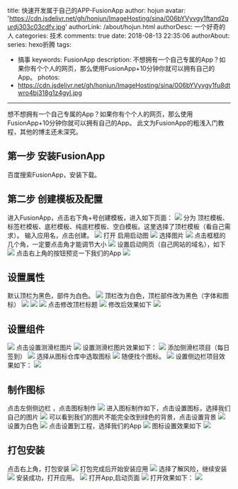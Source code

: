 title: 快速开发属于自己的APP-FusionApp
author: hojun
avatar: 'https://cdn.jsdelivr.net/gh/honjun/ImageHosting/sina/006bYVyvgy1ftand2qurdj303c03cdfv.jpg'
authorLink: /about/hojun.html
authorDesc: 一个好奇的人
categories: 技术
comments: true
date: 2018-08-13 22:35:06
authorAbout:
series: hexo折腾
tags:
 - 搞事
keywords: FusionApp
description: 不想拥有一个自己专属的App？如果你有个个人的网页，那么使用FusionApp+10分钟你就可以拥有自己的App。
photos:
 - https://cdn.jsdelivr.net/gh/honjun/ImageHosting/sina/006bYVyvgy1fu8dtwro4bj318g1z4gyl.jpg
---
想不想拥有一个自己专属的App？如果你有个个人的网页，那么使用FusionApp+10分钟你就可以拥有自己的App。
此文为FusionApp的粗浅入门教程，其他的博主还未深究。

## 第一步 安装FusionApp

百度搜索FusionApp，安装下载。

## 第二步 创建模板及配置

进入FusionApp，点击右下角+号创建模板，进入如下页面：
![](https://cdn.jsdelivr.net/gh/honjun/ImageHosting/sina/006bYVyvgy1fu8dt682vxj318g1z4gph.jpg)
分为 顶栏模板、标签栏模板、底栏模板、纯底栏模板、空白模板。这里选择了顶栏模板（看自己需求）。
输入应用名，点击创建。
![](https://cdn.jsdelivr.net/gh/honjun/ImageHosting/sina/006bYVyvgy1fu8dt73v02j318g1z4jwf.jpg)
打开 启用启动图 
![](https://cdn.jsdelivr.net/gh/honjun/ImageHosting/sina/006bYVyvgy1fu8dt9e3fpj318g1z4wj8.jpg)
选择图片
![](https://cdn.jsdelivr.net/gh/honjun/ImageHosting/sina/006bYVyvgy1fu8dt7w26rj318g1z4al4.jpg)
点击框框的几个角，一定要点击角才能调节大小
![](https://cdn.jsdelivr.net/gh/honjun/ImageHosting/sina/006bYVyvgy1fu8dt8rp45j318g1z447v.jpg)
设置启动网页（自己网站的域名），如下
![](https://cdn.jsdelivr.net/gh/honjun/ImageHosting/sina/006bYVyvgy1fu8dta38vtj318g1z4gqg.jpg)
点击右上角的按钮预览一下我们的App
![](https://cdn.jsdelivr.net/gh/honjun/ImageHosting/sina/006bYVyvgy1fu8dtauvhxj318g1z449o.jpg)

## 设置属性

默认顶栏为黑色，部件为白色。
![](https://cdn.jsdelivr.net/gh/honjun/ImageHosting/sina/006bYVyvgy1fu8dtg98rpj318g1z4gpt.jpg)
顶栏改为白色，顶栏部件改为黑色（字体和图标）
![](https://cdn.jsdelivr.net/gh/honjun/ImageHosting/sina/006bYVyvgy1fu8dth4n18j318g1z4tj1.jpg)
![](https://cdn.jsdelivr.net/gh/honjun/ImageHosting/sina/006bYVyvgy1fu8dti2xd9j318g1z47cz.jpg)
![](https://cdn.jsdelivr.net/gh/honjun/ImageHosting/sina/006bYVyvgy1fu8dtjnjsej318g1z478i.jpg)
点击修改顶栏标题
![](https://cdn.jsdelivr.net/gh/honjun/ImageHosting/sina/006bYVyvgy1fu8dtl9g72j318g1z4af0.jpg)
修改后效果如下
![](https://cdn.jsdelivr.net/gh/honjun/ImageHosting/sina/006bYVyvgy1fu8dtmiclij318g1z4qe4.jpg)


## 设置组件

![](https://cdn.jsdelivr.net/gh/honjun/ImageHosting/sina/006bYVyvgy1fu8dtbpw3ej318g1z4gpx.jpg)
点击设置测滑栏图片
![](https://cdn.jsdelivr.net/gh/honjun/ImageHosting/sina/006bYVyvgy1fu8dtcfww4j318g1z4ajd.jpg)
设置测滑栏图片效果如下：
![](https://cdn.jsdelivr.net/gh/honjun/ImageHosting/sina/006bYVyvgy1fu8dtd3mlzj318g1z4qb7.jpg)
添加侧滑栏项目（每日签到）
![](https://cdn.jsdelivr.net/gh/honjun/ImageHosting/sina/006bYVyvgy1fu8dtdsf10j318g1z4q8l.jpg)
选择从图标仓库中选取图标
![](https://cdn.jsdelivr.net/gh/honjun/ImageHosting/sina/006bYVyvgy1fu8dtedalvj318g1z443y.jpg)
随便找个图标。
![](https://cdn.jsdelivr.net/gh/honjun/ImageHosting/sina/006bYVyvgy1fu8dtf0f0ij318g1z40vy.jpg)
设置侧边栏项目效果如下：
![](https://cdn.jsdelivr.net/gh/honjun/ImageHosting/sina/006bYVyvgy1fu8dtfnk18j318g1z47cp.jpg)

## 制作图标

点击左侧侧边栏 ，点击图标制作
![](https://cdn.jsdelivr.net/gh/honjun/ImageHosting/sina/006bYVyvgy1fu8dtn9h27j318g1z4atj.jpg)
进入图标制作如下，点击设置图标，选择我们自己的图片
![](https://cdn.jsdelivr.net/gh/honjun/ImageHosting/sina/006bYVyvgy1fu8dtnwa7gj318g1z4wgg.jpg)
可以看到我们的图片不能完全改到绿色的背景，点击设置背景
![](https://cdn.jsdelivr.net/gh/honjun/ImageHosting/sina/006bYVyvgy1fu8dtojb7qj318g1z4tcl.jpg)
设置为白色
![](https://cdn.jsdelivr.net/gh/honjun/ImageHosting/sina/006bYVyvgy1fu8dtprmx7j318g1z411b.jpg)
点击设置到工程，选择我们的App
![](https://cdn.jsdelivr.net/gh/honjun/ImageHosting/sina/006bYVyvgy1fu8dtqfyafj318g1z4q6y.jpg)
图标设置效果如下
![](https://cdn.jsdelivr.net/gh/honjun/ImageHosting/sina/006bYVyvgy1fu8dtqzjzbj318g1z476n.jpg)

## 打包安装 

点击右上角，打包安装
![](https://cdn.jsdelivr.net/gh/honjun/ImageHosting/sina/006bYVyvgy1fu8dtrnqxqj318g1z4n2c.jpg)
打包完成后开始安装应用
![](https://cdn.jsdelivr.net/gh/honjun/ImageHosting/sina/006bYVyvgy1fu8dts8020j318g1z40ue.jpg)
选择了解风险，继续安装
![](https://cdn.jsdelivr.net/gh/honjun/ImageHosting/sina/006bYVyvgy1fu8dtt0d51j318g1z4dj8.jpg)
安装成功，打开应用。
![](https://cdn.jsdelivr.net/gh/honjun/ImageHosting/sina/006bYVyvgy1fu8dtuggkej318g1z40tw.jpg)
打开App,启动页面
![](https://cdn.jsdelivr.net/gh/honjun/ImageHosting/sina/006bYVyvgy1fu8dtwro4bj318g1z4gyl.jpg)
打开效果如下：
![](https://cdn.jsdelivr.net/gh/honjun/ImageHosting/sina/006bYVyvgy1fu8dtvxqo9j318g1z4n8c.jpg)